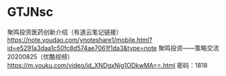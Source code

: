 # GTJNsc
聚鸣投资医药创新介绍（有道云笔记链接）
https://note.youdao.com/ynoteshare1/mobile.html?id=e5291a3daa1c50fc8d574ae7061f1da3&type=note
聚鸣投资——策略交流20200825（优酷视频）
https://m.youku.com/video/id_XNDgxNjg1ODkwMA==.html
密码：1818

